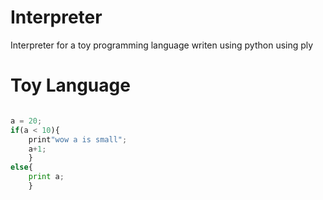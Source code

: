 # Interpreter

Interpreter for a toy programming language writen using python using ply


# Toy Language


```python

a = 20;
if(a < 10){
    print"wow a is small";
    a+1;
    }
else{
    print a;
    }
```
